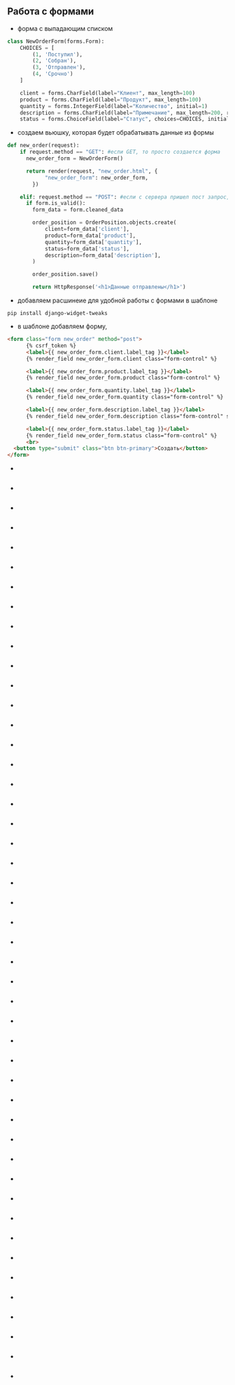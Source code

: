 ## Работа с формами

* форма с выпадающим списком
```python
class NewOrderForm(forms.Form):
    CHOICES = [
        (1, 'Поступил'),
        (2, 'Собран'),
        (3, 'Отправлен'),
        (4, 'Срочно')
    ]

    client = forms.CharField(label="Клиент", max_length=100)
    product = forms.CharField(label="Продукт", max_length=100)
    quantity = forms.IntegerField(label="Количество", initial=1)
    description = forms.CharField(label="Примечание", max_length=200, required=False)
    status = forms.ChoiceField(label="Статус", choices=CHOICES, initial=1)
```
* создаем вьюшку, которая будет обрабатывать данные из формы
```python
def new_order(request):
    if request.method == "GET": #если GET, то просто создается форма
      new_order_form = NewOrderForm()

      return render(request, "new_order.html", {
            "new_order_form": new_order_form,
        })

    elif: request.method == "POST": #если с сервера пришел пост запрос, то заполняем БД данными из формы
      if form.is_valid():
        form_data = form.cleaned_data

        order_position = OrderPosition.objects.create(
            client=form_data['client'],
            product=form_data['product'],
            quantity=form_data['quantity'],
            status=form_data['status'],
            description=form_data['description'],
        )

        order_position.save()

        return HttpResponse('<h1>Данные отправлены</h1>')
```
* добавляем расшинеие для удобной работы с формами в шаблоне
```
pip install django-widget-tweaks
```
* в шаблоне добавляем форму, 
```html
<form class="form new_order" method="post">
      {% csrf_token %}
      <label>{{ new_order_form.client.label_tag }}</label>
      {% render_field new_order_form.client class="form-control" %}

      <label>{{ new_order_form.product.label_tag }}</label>
      {% render_field new_order_form.product class="form-control" %}

      <label>{{ new_order_form.quantity.label_tag }}</label>
      {% render_field new_order_form.quantity class="form-control" %}

      <label>{{ new_order_form.description.label_tag }}</label>
      {% render_field new_order_form.description class="form-control" style="background-color: red" %}

      <label>{{ new_order_form.status.label_tag }}</label>
      {% render_field new_order_form.status class="form-control" %}
      <br>
  <button type="submit" class="btn btn-primary">Создать</button>
</form>
```
* 
```

```
* 
```

```
* 
```

```
* 
```

```
* 
```

```
* 
```

```
* 
```

```
* 
```

```
* 
```

```
* 
```

```
* 
```

```
* 
```

```
* 
```

```
* 
```

```
* 
```

```
* 
```

```
* 
```

```
* 
```

```
* 
```

```
* 
```

```
* 
```

```
* 
```

```
* 
```

```
* 
```

```
* 
```

```
* 
```

```
* 
```

```
* 
```

```
* 
```

```
* 
```

```
* 
```

```
* 
```

```
* 
```

```
* 
```

```
* 
```

```
* 
```

```
* 
```

```
* 
```

```
* 
```

```
* 
```

```
* 
```

```
* 
```

```
* 
```

```
* 
```

```
* 
```

```
* 
```

```
* 
```

```
